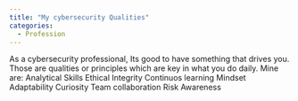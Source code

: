 ```yaml
---
title: "My cybersecurity Qualities"
categories:
  - Profession
---
```


As a cybersecurity professional, Its good to have something that drives you. Those are qualities or principles which are key in what you do daily. Mine are:
 Analytical Skills
 Ethical Integrity
 Continuos learning Mindset
 Adaptability
 Curiosity
 Team collaboration
 Risk Awareness
